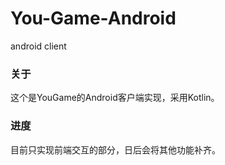 # You-Game-Android
android client
### 关于
这个是YouGame的Android客户端实现，采用Kotlin。
### 进度
目前只实现前端交互的部分，日后会将其他功能补齐。
